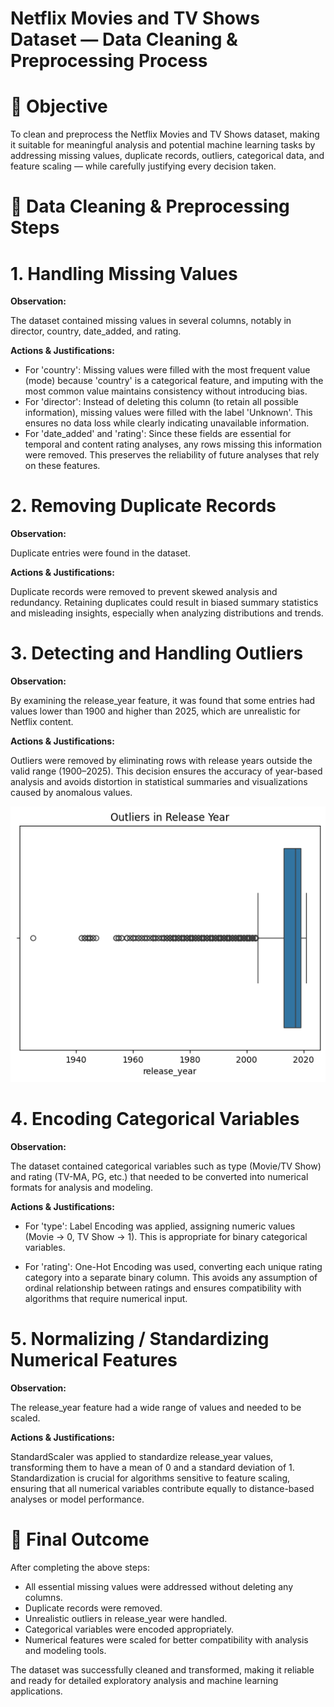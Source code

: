 # Netflix Movies and TV Shows Dataset — Data Cleaning & Preprocessing Process
# 📌 Objective
To clean and preprocess the Netflix Movies and TV Shows dataset, making it suitable for meaningful analysis and potential machine learning tasks by addressing missing values, duplicate records, outliers, categorical data, and feature scaling — while carefully justifying every decision taken.

# 📌 Data Cleaning & Preprocessing Steps
# 1️. Handling Missing Values
**Observation:**

The dataset contained missing values in several columns, notably in director, country, date_added, and rating.


**Actions & Justifications:**
+ For 'country': Missing values were filled with the most frequent value (mode) because 'country' is a categorical feature, and imputing with the most common value maintains consistency without introducing bias.
+ For 'director': Instead of deleting this column (to retain all possible information), missing values were filled with the label 'Unknown'. This ensures no data loss while clearly indicating unavailable information.
+ For 'date_added' and 'rating': Since these fields are essential for temporal and content rating analyses, any rows missing this information were removed. This preserves the reliability of future analyses that rely on these features.

# 2️. Removing Duplicate Records
**Observation:**

Duplicate entries were found in the dataset.

**Actions & Justifications:**

Duplicate records were removed to prevent skewed analysis and redundancy. Retaining duplicates could result in biased summary statistics and misleading insights, especially when analyzing distributions and trends.

# 3️. Detecting and Handling Outliers
**Observation:**

By examining the release_year feature, it was found that some entries had values lower than 1900 and higher than 2025, which are unrealistic for Netflix content.

**Actions & Justifications:**

Outliers were removed by eliminating rows with release years outside the valid range (1900–2025). This decision ensures the accuracy of year-based analysis and avoids distortion in statistical summaries and visualizations caused by anomalous values.

![alt img](https://github.com/Engr-Usman-Ali/Data_Cleaning_And_Preprocessing_Task/blob/a14947a5187553d3211347d11cc301e3d278b4a5/BoxPlot.png)


# 4️. Encoding Categorical Variables
**Observation:**

The dataset contained categorical variables such as type (Movie/TV Show) and rating (TV-MA, PG, etc.) that needed to be converted into numerical formats for analysis and modeling.

**Actions & Justifications:**

- For 'type': Label Encoding was applied, assigning numeric values (Movie → 0, TV Show → 1). This is appropriate for binary categorical variables.

- For 'rating': One-Hot Encoding was used, converting each unique rating category into a separate binary column. This avoids any assumption of ordinal relationship between ratings and ensures compatibility with algorithms that require numerical input.

# 5️. Normalizing / Standardizing Numerical Features
**Observation:**

The release_year feature had a wide range of values and needed to be scaled.

**Actions & Justifications:**

StandardScaler was applied to standardize release_year values, transforming them to have a mean of 0 and a standard deviation of 1. Standardization is crucial for algorithms sensitive to feature scaling, ensuring that all numerical variables contribute equally to distance-based analyses or model performance.

# 📌 Final Outcome
After completing the above steps:
+ All essential missing values were addressed without deleting any columns.
+ Duplicate records were removed.
+ Unrealistic outliers in release_year were handled.
+ Categorical variables were encoded appropriately.
+ Numerical features were scaled for better compatibility with analysis and modeling tools.

The dataset was successfully cleaned and transformed, making it reliable and ready for detailed exploratory analysis and machine learning applications.

